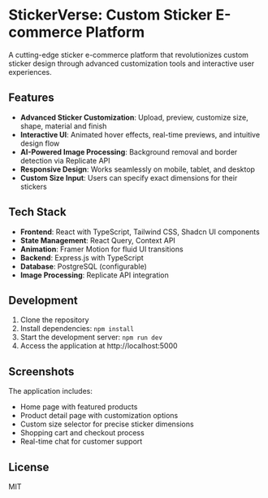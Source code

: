 # StickerVerse: Custom Sticker E-commerce Platform

A cutting-edge sticker e-commerce platform that revolutionizes custom sticker design through advanced customization tools and interactive user experiences.

## Features

- **Advanced Sticker Customization**: Upload, preview, customize size, shape, material and finish
- **Interactive UI**: Animated hover effects, real-time previews, and intuitive design flow
- **AI-Powered Image Processing**: Background removal and border detection via Replicate API
- **Responsive Design**: Works seamlessly on mobile, tablet, and desktop
- **Custom Size Input**: Users can specify exact dimensions for their stickers

## Tech Stack

- **Frontend**: React with TypeScript, Tailwind CSS, Shadcn UI components
- **State Management**: React Query, Context API
- **Animation**: Framer Motion for fluid UI transitions
- **Backend**: Express.js with TypeScript
- **Database**: PostgreSQL (configurable)
- **Image Processing**: Replicate API integration

## Development

1. Clone the repository
2. Install dependencies: `npm install`
3. Start the development server: `npm run dev`
4. Access the application at http://localhost:5000

## Screenshots

The application includes:
- Home page with featured products
- Product detail page with customization options
- Custom size selector for precise sticker dimensions
- Shopping cart and checkout process
- Real-time chat for customer support

## License

MIT